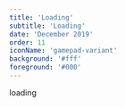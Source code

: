 ```yaml
---
title: 'Loading'
subtitle: 'Loading'
date: 'December 2019'
order: 11
iconName: 'gamepad-variant'
background: '#fff'
foreground: '#000'
---
```


loading
